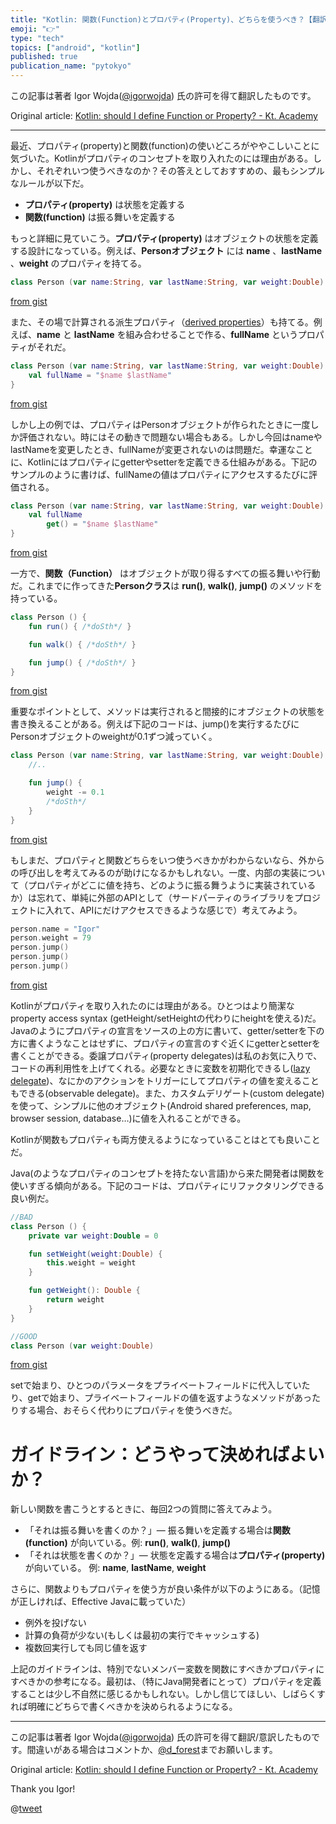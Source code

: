 ```yaml
---
title: "Kotlin: 関数(Function)とプロパティ(Property)、どちらを使うべき？【翻訳】"
emoji: "👉"
type: "tech"
topics: ["android", "kotlin"]
published: true
publication_name: "pytokyo"
---
```


この記事は著者 Igor Wojda([@igorwojda](https://twitter.com/igorwojda)) 氏の許可を得て翻訳したものです。

Original article: [Kotlin: should I define Function or Property? - Kt. Academy](https://blog.kotlin-academy.com/kotlin-should-i-define-function-or-property-6786951da909)

---

最近、プロパティ(property)と関数(function)の使いどころがややこしいことに気づいた。Kotlinがプロパティのコンセプトを取り入れたのには理由がある。しかし、それぞれいつ使うべきなのか？その答えとしておすすめの、最もシンプルなルールが以下だ。

- **プロパティ(property)** は状態を定義する
- **関数(function)** は振る舞いを定義する


もっと詳細に見ていこう。**プロパティ(property)** はオブジェクトの状態を定義する設計になっている。例えば、**Personオブジェクト** には **name** 、**lastName** 、**weight** のプロパティを持てる。

```kotlin
class Person (var name:String, var lastName:String, var weight:Double)
```
[from gist](https://gist.github.com/igorwojda/cf2c27e4f75977df105bdbdd3573811d#file-gistfile1-txt)

また、その場で計算される派生プロパティ（[derived properties](https://www.uml-diagrams.org/derived-property.html)）も持てる。例えば、**name** と **lastName** を組み合わせることで作る、**fullName** というプロパティがそれだ。

```kotlin
class Person (var name:String, var lastName:String, var weight:Double) {
    val fullName = "$name $lastName"
}
```
[from gist](https://gist.github.com/igorwojda/fb9b93add2a6ca425bdf678a7ddb1200#file-gistfile1-txt)

しかし上の例では、プロパティはPersonオブジェクトが作られたときに一度しか評価されない。時にはその動きで問題ない場合もある。しかし今回はnameやlastNameを変更したとき、fullNameが変更されないのは問題だ。幸運なことに、Kotlinにはプロパティにgetterやsetterを定義できる仕組みがある。下記のサンプルのように書けば、fullNameの値はプロパティにアクセスするたびに評価される。

```kotlin
class Person (var name:String, var lastName:String, var weight:Double) {
    val fullName
        get() = "$name $lastName"
}
```
[from gist](https://gist.github.com/igorwojda/b66829e471650d019d8cb2dad1114a5f#file-gistfile1-txt)

一方で、**関数（Function）** はオブジェクトが取り得るすべての振る舞いや行動だ。これまでに作ってきた**Personクラス**は **run()**, **walk()**, **jump()** のメソッドを持っている。

```kotlin
class Person () {
    fun run() { /*doSth*/ }

    fun walk() { /*doSth*/ }

    fun jump() { /*doSth*/ }
}
```
[from gist](https://gist.github.com/igorwojda/2197af1d4f1b57dc8152475b5eac48bc#file-gistfile1-txt)

重要なポイントとして、メソッドは実行されると間接的にオブジェクトの状態を書き換えることがある。例えば下記のコードは、jump()を実行するたびにPersonオブジェクトのweightが0.1ずつ減っていく。

```kotlin
class Person (var name:String, var lastName:String, var weight:Double) {
    //..

    fun jump() {
        weight -= 0.1
        /*doSth*/
    }
}
```
[from gist](https://gist.github.com/igorwojda/89cff2ea99dacf4482e17478a7b2df54#file-gistfile1-txt)

もしまだ、プロパティと関数どちらをいつ使うべきかがわからないなら、外からの呼び出しを考えてみるのが助けになるかもしれない。一度、内部の実装について（プロパティがどこに値を持ち、どのように振る舞うように実装されているか）は忘れて、単純に外部のAPIとして（サードパーティのライブラリをプロジェクトに入れて、APIにだけアクセスできるような感じで）考えてみよう。

```kotlin
person.name = "Igor"
person.weight = 79
person.jump()
person.jump()
person.jump()
```
[from gist](https://gist.github.com/igorwojda/0380f5b97c7aaaa42bc129b55c325521#file-gistfile1-txt)

Kotlinがプロパティを取り入れたのには理由がある。ひとつはより簡潔な property access syntax (getHeight/setHeightの代わりにheightを使える)だ。Javaのようにプロパティの宣言をソースの上の方に書いて、getter/setterを下の方に書くようなことはせずに、プロパティの宣言のすぐ近くにgetterとsetterを書くことができる。委譲プロパティ(property delegates)は私のお気に入りで、コードの再利用性を上げてくれる。必要なときに変数を初期化できるし([lazy delegate](https://kotlinlang.org/docs/reference/delegated-properties.html#lazy))、なにかのアクションをトリガーにしてプロパティの値を変えることもできる(observable delegate)。また、カスタムデリゲート(custom delegate)を使って、シンプルに他のオブジェクト(Android shared preferences, map, browser session, database…)に値を入れることができる。


Kotlinが関数もプロパティも両方使えるようになっていることはとても良いことだ。


Java(のようなプロパティのコンセプトを持たない言語)から来た開発者は関数を使いすぎる傾向がある。下記のコードは、プロパティにリファクタリングできる良い例だ。

```kotlin
//BAD
class Person () {
    private var weight:Double = 0

    fun setWeight(weight:Double) {
        this.weight = weight
    }

    fun getWeight(): Double {
        return weight
    }
}

//GOOD
class Person (var weight:Double)
```
[from gist](https://gist.github.com/igorwojda/c2302a3d1bf3e55cee45beb493ae1a63#file-gistfile1-txt)

setで始まり、ひとつのパラメータをプライベートフィールドに代入していたり、getで始まり、プライベートフィールドの値を返すようなメソッドがあったりする場合、おそらく代わりにプロパティを使うべきだ。


# ガイドライン：どうやって決めればよいか？


新しい関数を書こうとするときに、毎回2つの質問に答えてみよう。


- 「それは振る舞いを書くのか？」— 振る舞いを定義する場合は**関数(function)** が向いている。例: **run()**, **walk()**, **jump()**
- 「それは状態を書くのか？」— 状態を定義する場合は**プロパティ(property)** が向いている。 例: **name**, **lastName**, **weight**


さらに、関数よりもプロパティを使う方が良い条件が以下のようにある。（記憶が正しければ、Effective Javaに載っていた）


- 例外を投げない
- 計算の負荷が少ない(もしくは最初の実行でキャッシュする)
- 複数回実行しても同じ値を返す


上記のガイドラインは、特別でないメンバー変数を関数にすべきかプロパティにすべきかの参考になる。最初は、（特にJava開発者にとって）プロパティを定義することは少し不自然に感じるかもしれない。しかし信じてほしい、しばらくすれば明確にどちらで書くべきかを決められるようになる。


---

この記事は著者 Igor Wojda([@igorwojda](https://twitter.com/igorwojda)) 氏の許可を得て翻訳/意訳したものです。間違いがある場合はコメントか、[@d_forest](https://twitter.com/d_forest)までお願いします。

Original article: [Kotlin: should I define Function or Property? - Kt. Academy](https://blog.kotlin-academy.com/kotlin-should-i-define-function-or-property-6786951da909)


Thank you Igor!

@[tweet](https://twitter.com/igorwojda/status/1125483974514675713)

